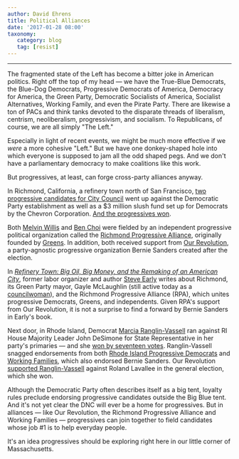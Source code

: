 ```yaml
---
author: David Ehrens
title: Political Alliances
date: '2017-01-28 08:00'
taxonomy:
   category: blog
   tag: [resist]
---
```

---
The fragmented state of the Left has become a bitter joke in American politics. Right off the top of my head — we have the True-Blue Democrats, the Blue-Dog Democrats, Progressive Democrats of America, Democracy for America, the Green Party, Democratic Socialists of America, Socialist Alternatives, Working Family, and even the Pirate Party. There are likewise a ton of PACs and think tanks devoted to the disparate threads of liberalism, centrism, neoliberalism, progressivism, and socialism. To Republicans, of course, we are all simply "The Left."

Especially in light of recent events, we might be much more effective if we *were* a more cohesive "Left." But we have one donkey-shaped hole into which everyone is supposed to jam all the odd shaped pegs. And we don't have a parliamentary democracy to make coalitions like this work.

But progressives, at least, can forge cross-party alliances anyway.

In Richmond, California, a refinery town north of San Francisco, [two progressive candidates for City Council](http://labornotes.org/2015/01/unbought-slate-wins-against-democrats-chevron) went up against the Democratic Party establishment as well as a \$3 million slush fund set up for Democrats by the Chevron Corporation. [And the progressives won](http://www.eastbaytimes.com/2016/11/10/richmond-progressive-alliance-sweeps-up-at-the-polls-rent-control-measure-passes/).

Both [Melvin Willis](https://www.melvinwillis.org/endorsements) and [Ben Choi](https://web.archive.org/web/20190831053242/https://ourrevolution.com/candidates/ben-choi/) were fielded by an independent progressive political organization called the [Richmond Progressive Alliance](http://richmondprogressivealliance.net/), originally founded by [Greens](http://newpol.org/content/should-greens-go-local). In addition, both received support from [Our Revolution](https://www.ourrevolution.com/), a party-agnostic progressive organization Bernie Sanders created after the election.

In *[Refinery Town: Big Oil, Big Money, and the Remaking of an American City](https://www.goodreads.com/book/show/30090883-refinery-town)*, former labor organizer and author [Steve Early](http://billmoyers.com/story/california-refinery-town-can-teach-america/) writes about Richmond, its Green Party mayor, Gayle McLaughlin (still active today as a [councilwoman](http://richmondpulse.org/2016/11/26/councilmember-gayle-mclaughlin-richmond-is-not-going-to-cooperate-with-ice/)), and the Richmond Progressive Alliance (RPA), which unites progressive Democrats, Greens, and independents. Given RPA's support from Our Revolution, it is not a surprise to find a forward by Bernie Sanders in Early's book.

Next door, in Rhode Island, Democrat [Marcia Ranglin-Vassell](http://www.marciaforri.com/) ran against RI House Majority Leader John DeSimone for State Representative in her party's primaries — and she [won by seventeen votes](http://www.huffingtonpost.com/entry/marcia-ranglin-vassell-ousts-majority-leader-squeaker_us_57d98678e4b0fbd4b7bcd122). Ranglin-Vassell snagged endorsements from both [Rhode Island Progressive Democrats](http://www.riprogressivedems.com/) and [Working Families](http://workingfamilies.org/), which also endorsed Bernie Sanders. Our Revolution [supported Ranglin-Vassell](https://web.archive.org/web/20170506050957/https://ourrevolution.com/candidates/marcia-ranglin-vassell/) against Roland Lavallee in the general election, which she won.

Although the Democratic Party often describes itself as a big tent, loyalty rules preclude endorsing progressive candidates outside the Big Blue tent. And it's not yet clear the DNC will ever be a home for progressives. But in alliances — like Our Revolution, the Richmond Progressive Alliance and Working Families — progressives can join together to field candidates whose job \#1 is to help everyday people.

It's an idea progressives should be exploring right here in our little corner of Massachusetts.
